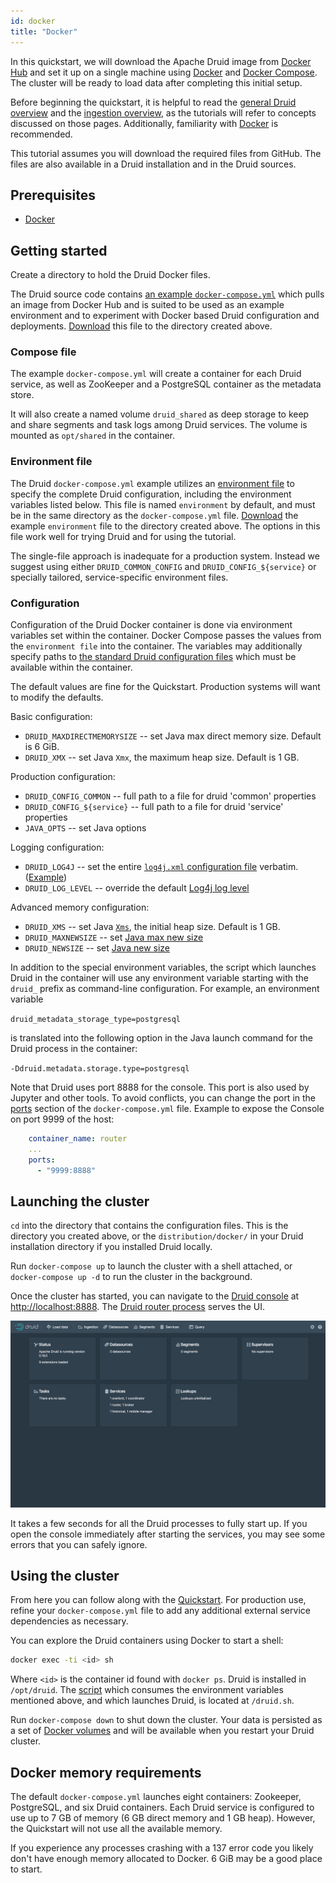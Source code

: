```yaml
---
id: docker
title: "Docker"
---
```


<!--
  ~ Licensed to the Apache Software Foundation (ASF) under one
  ~ or more contributor license agreements.  See the NOTICE file
  ~ distributed with this work for additional information
  ~ regarding copyright ownership.  The ASF licenses this file
  ~ to you under the Apache License, Version 2.0 (the
  ~ "License"); you may not use this file except in compliance
  ~ with the License.  You may obtain a copy of the License at
  ~
  ~   http://www.apache.org/licenses/LICENSE-2.0
  ~
  ~ Unless required by applicable law or agreed to in writing,
  ~ software distributed under the License is distributed on an
  ~ "AS IS" BASIS, WITHOUT WARRANTIES OR CONDITIONS OF ANY
  ~ KIND, either express or implied.  See the License for the
  ~ specific language governing permissions and limitations
  ~ under the License.
  -->

In this quickstart, we will download the Apache Druid image from [Docker Hub](https://hub.docker.com/r/apache/druid) and set it up on a single machine using [Docker](https://www.docker.com/get-started) and [Docker Compose](https://docs.docker.com/compose/). The cluster will be ready to load data after completing this initial setup.

Before beginning the quickstart, it is helpful to read the [general Druid overview](../design/index.md) and the [ingestion overview](../ingestion/index.md), as the tutorials will refer to concepts discussed on those pages. Additionally, familiarity with [Docker](https://www.docker.com/get-started) is recommended.

This tutorial assumes you will download the required files from GitHub. The files are also available in a Druid installation and in the Druid sources.

## Prerequisites

* [Docker](https://www.docker.com/get-started)

## Getting started

Create a directory to hold the Druid Docker files.

The Druid source code contains [an example `docker-compose.yml`](https://github.com/apache/druid/blob/{{DRUIDVERSION}}/distribution/docker/docker-compose.yml) which pulls an image from Docker Hub and is suited to be used as an example environment and to experiment with Docker based Druid configuration and deployments. [Download](https://raw.githubusercontent.com/apache/druid/{{DRUIDVERSION}}/distribution/docker/docker-compose.yml) this file to the directory created above.

### Compose file

The example `docker-compose.yml` will create a container for each Druid service, as well as ZooKeeper and a PostgreSQL container as the metadata store.

It will also create a named volume `druid_shared` as deep storage to keep and share segments and task logs among Druid services. The volume is mounted as `opt/shared` in the container.

### Environment file

The Druid `docker-compose.yml` example utilizes an [environment file](https://docs.docker.com/compose/environment-variables/#the-env_file-configuration-option) to specify the complete Druid configuration, including the environment variables listed below. This file is named `environment` by default, and must be in the same directory as the `docker-compose.yml` file. [Download](https://raw.githubusercontent.com/apache/druid/{{DRUIDVERSION}}/distribution/docker/environment) the example `environment` file to the directory created above. The options in this file work well for trying Druid and for using the tutorial.

The single-file approach is inadequate for a production system. Instead we suggest using either `DRUID_COMMON_CONFIG` and `DRUID_CONFIG_${service}` or specially tailored, service-specific environment files.

### Configuration

Configuration of the Druid Docker container is done via environment variables set within the container. Docker Compose passes the values from the `environment file` into the container. The variables may additionally specify paths to [the standard Druid configuration files](../configuration/index.md) which must be available within the container.

The default values are fine for the Quickstart. Production systems will want to modify the defaults.

Basic configuration:

* `DRUID_MAXDIRECTMEMORYSIZE` -- set Java max direct memory size. Default is 6 GiB.
* `DRUID_XMX` -- set Java `Xmx`, the maximum heap size. Default is 1 GB.

Production configuration:

* `DRUID_CONFIG_COMMON` -- full path to a file for druid 'common' properties
* `DRUID_CONFIG_${service}` -- full path to a file for druid 'service' properties
* `JAVA_OPTS` -- set Java options

Logging configuration:

* `DRUID_LOG4J` -- set the entire [`log4j.xml` configuration file](https://logging.apache.org/log4j/2.x/manual/configuration.html#XML)  verbatim. ([Example](https://github.com/apache/druid/blob/{{DRUIDVERSION}}/distribution/docker/environment#L52))
* `DRUID_LOG_LEVEL` -- override the default [Log4j log level](https://en.wikipedia.org/wiki/Log4j#Log4j_log_levels)

Advanced memory configuration:

* `DRUID_XMS` -- set Java [`Xms`](https://docs.oracle.com/cd/E19900-01/819-4742/abeik/index.html), the initial heap size. Default is 1 GB.
* `DRUID_MAXNEWSIZE` -- set [Java max new size](https://docs.oracle.com/cd/E19900-01/819-4742/abeik/index.html)
* `DRUID_NEWSIZE` -- set [Java new size](https://docs.oracle.com/cd/E19900-01/819-4742/abeik/index.html)

In addition to the special environment variables, the script which launches Druid in the container will use any environment variable starting with the `druid_` prefix as command-line configuration. For example, an environment variable

`druid_metadata_storage_type=postgresql`

is translated into the following option in the Java launch command for the Druid process in the container:

`-Ddruid.metadata.storage.type=postgresql`

Note that Druid uses port 8888 for the console. This port is also used by Jupyter and other tools. To avoid conflicts, you can change the port in the [ports](https://github.com/apache/druid/blob/0.21.1/distribution/docker/docker-compose.yml#L125) section of the `docker-compose.yml` file. Example to expose the Console on port 9999 of the host:

```yaml
    container_name: router
    ...
    ports:
      - "9999:8888"
```

## Launching the cluster

`cd` into the directory that contains the configuration files. This is the directory you created above, or the `distribution/docker/` in your Druid installation directory if you installed Druid locally.

Run `docker-compose up` to launch the cluster with a shell attached, or `docker-compose up -d` to run the cluster in the background.

Once the cluster has started, you can navigate to the [Druid console](../operations/druid-console.md) at [http://localhost:8888](http://localhost:8888). The [Druid router process](../design/router.md) serves the UI.

![Druid console](../assets/tutorial-quickstart-01.png "Druid console")

It takes a few seconds for all the Druid processes to fully start up. If you open the console immediately after starting the services, you may see some errors that you can safely ignore.

## Using the cluster

From here you can follow along with the [Quickstart](./index.md#step-4-load-data). For production use, refine your `docker-compose.yml` file to add any additional external service dependencies as necessary.

You can explore the Druid containers using Docker to start a shell:

```sh
docker exec -ti <id> sh
```

Where `<id>` is the container id found with `docker ps`. Druid is installed in `/opt/druid`. The [script](https://github.com/apache/druid/blob/{{DRUIDVERSION}}/distribution/docker/druid.sh) which consumes the environment variables mentioned above, and which launches Druid, is located at `/druid.sh`.

Run `docker-compose down` to shut down the cluster. Your data is persisted as a set of [Docker volumes](https://docs.docker.com/storage/volumes/) and will be available when you restart your Druid cluster.

## Docker memory requirements

The default `docker-compose.yml` launches eight containers: Zookeeper, PostgreSQL, and six Druid containers. Each Druid service is configured to use up to 7 GB of memory (6 GB direct memory and 1 GB heap). However, the Quickstart will not use all the available memory.

If you experience any processes crashing with a 137 error code you likely don't have enough memory allocated to Docker. 6 GiB may be a good place to start.
